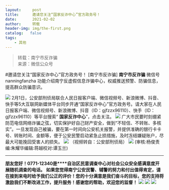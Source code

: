 ```yaml
---
layout:     post
title:      邀请您关注“国家反诈中心”官方政务号！
date:       2021-02-02
author:     转载
header-img: img/the-first.png
catalog:   false
tags:
    - 其他
---
```


<blockquote><p>转载：南宁市反诈骗<br>
来源：微信公众号</p></blockquote>

#邀请您关注“国家反诈中心”官方政务号！
[南宁市反诈骗]
**南宁市反诈骗**
微信号nanningfanzha
功能介绍南宁反虚假信息诈骗中心，权威推送预警、防骗信息，提高群众防骗意识。

![]({{site.baseurl}}/postimg/P9ficrEVSdibbSahGAohhYfky53ffm6ZicV85b7MehiabwzaImg4owaDavFA7gMkpkdtKYCnVMpz4KVYyYvE9IFKFQ.gif)
2月1日，公安部刑侦局联合人民日报客户端、微信视频号、新浪微博、抖音、快手等5大互联网新媒体平台同步开通“国家反诈中心”官方政务号。请大家在人民日报客户端、微信视频号、新浪微博、抖音（ID：gjfzzx96110）、快手（ID：gjfzzx96110）等平台搜索“
**国家反诈中心**”，点击关注。
![]({{site.baseurl}}/postimg/Ljib4So7yuWhcMZPyv2ibwJxIQU5631sNwKO2ehlAEHEaWktfA4NTia4ZKoticX3gibvqFgRS6oIPKKeBjtnLMf5s3g.gif)
广大市民要时刻绷紧防范电信网络诈骗之弦，切实保护好自己财产安全，做到“不轻信、不转账、多核实”。一旦发现自己被骗，要在第一时间向公安机关报警，并提供准确的银行卡卡号、转账时间、金额等，便于公安民警启动紧急止损措施，及时冻结嫌疑账户，尽最大可能挽回受害人的损失。
![]({{site.baseurl}}/postimg/Ljib4So7yuWiaG8lRYrEWlKNicJPy20fxpwypKrNL9CDtLzgJG9J3Zmf8ekuRPo87Zc7CaXxPhXIxOmicAouJyuj8g.png)
（视频转自：公安部刑侦局）
![]({{site.baseurl}}/postimg/m6vdLvvo6W6aCCOVM3fc1JRVjG0nwA9leMqJRjJp77nDaFqjYo2GLq5iauUdrachH8zrlxkdKrrr5mhMTX7fXwQ.jpeg)
(审核:杨俊责编:朱耀华编辑:蒋越校对:谭玉兰)
***
**朋友您好！0771-12340是****自治区民意调查中心对社会公众安全感满意度开展随机调查的电话。**
**如果您觉得南宁公安民警、辅警的努力和付出值得肯定，请在接到来电时给予我们公正的评价！您的十分满意是我们奋斗的目标，您的支持将激励我们不断改进工作，提升服务！感谢您的帮助，欢迎您的监督！**
![]({{site.baseurl}}/postimg/m6vdLvvo6W4tBmkSw7BynPAZ4dpgGzH6gPSKpMSPibm3ZZdwYARicAqYI6iaLTicawgZUezTc6lgHXWGaSqHwiav3qA.jpeg)
![]({{site.baseurl}}/postimg/m6vdLvvo6W4tBmkSw7BynPAZ4dpgGzH6dmhqpDKgZf4VOiaaxr6LcaFfRCPDEHukjOhPlt2iaH3NnVwoVk1xjWLw.jpeg)
![]({{site.baseurl}}/postimg/m6vdLvvo6W4tBmkSw7BynPAZ4dpgGzH62EZZ3JuBHMHzWr2pWjUukPSqx9WsRt3S4RWQicPNzhvt1LNVX5mbTSw.jpeg)
